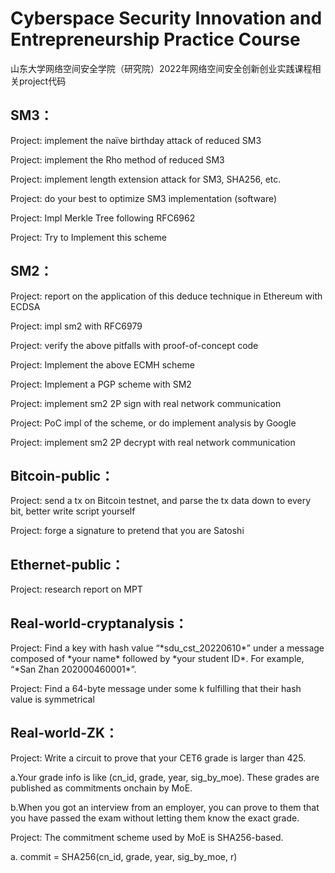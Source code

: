 # Cyberspace Security Innovation and Entrepreneurship Practice Course

山东大学网络空间安全学院（研究院）2022年网络空间安全创新创业实践课程相关project代码

## SM3：

Project: implement the naïve birthday attack of reduced SM3

Project: implement the Rho method of reduced SM3

Project: implement length extension attack for SM3, SHA256, etc.

Project: do your best to optimize SM3 implementation (software)

Project: Impl Merkle Tree following RFC6962

Project: Try to Implement this scheme

## SM2：

Project: report on the application of this deduce technique in Ethereum with ECDSA

Project: impl sm2 with RFC6979

Project: verify the above pitfalls with proof-of-concept code

Project: Implement the above ECMH scheme

Project: Implement a PGP scheme with SM2

Project: implement sm2 2P sign with real network communication

Project: PoC impl of the scheme, or do implement analysis by Google

Project: implement sm2 2P decrypt with real network communication

## <!--Bitcoin：-->

<!--Project: forge a signature to pretend that you are Satoshi-->

## Bitcoin-public：

Project: send a tx on Bitcoin testnet, and parse the tx data down to every bit, better write script yourself

Project: forge a signature to pretend that you are Satoshi

## Ethernet-public：

Project: research report on MPT

## Real-world-cryptanalysis：

Project: Find a key with hash value “\*sdu_cst_20220610\*” under a message composed of \*your name\* followed by \*your student ID\*. For example, “\*San Zhan 202000460001\*”.

Project: Find a 64-byte message under some k fulfilling that their hash value is symmetrical

## Real-world-ZK：

Project: Write a circuit to prove that your CET6 grade is larger than 425. 

a.Your grade info is like (cn_id, grade, year, sig_by_moe). These grades are published as commitments onchain by MoE. 

b.When you got an interview from an employer, you can prove to them that you have passed the exam without letting them know the exact grade. 

Project:  The commitment scheme used by MoE is SHA256-based. 

a. commit = SHA256(cn_id, grade, year, sig_by_moe, r)
